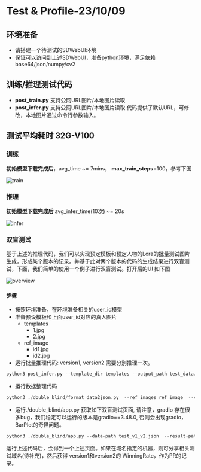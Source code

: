 # Test & Profile-23/10/09
## 环境准备
- 请搭建一个待测试的SDWebUI环境
- 保证可以访问到上述SDWebUI，准备python环境，满足依赖 base64/json/numpy/cv2

## 训练/推理测试代码
- **post_train.py** 支持公网URL图片/本地图片读取
- **post_infer.py** 支持公网URL图片/本地图片读取
代码提供了默认URL，可修改，本地图片通过命令行参数输入。


## 测试平均耗时 32G-V100
### 训练
**初始模型下载完成后**，avg_time ~= 7mins， **max_train_steps**=100，参考下图


![train](https://pai-vision-data-inner.oss-accelerate.aliyuncs.com/data/easyphoto/reademe/train.png)

### 推理
**初始模型下载完成后** avg_infer_time(10次) ~= 20s


![infer](https://pai-vision-data-inner.oss-accelerate.aliyuncs.com/data/easyphoto/reademe/infer.png)


### 双盲测试
基于上述的推理代码，我们可以实现预定模板和预定人物的Lora的批量测试图片生成，形成某个版本的记录。并基于此对两个版本的代码的生成结果进行双盲测试，下面，我们简单的使用一个例子进行双盲测试。打开后的UI 如下图

![overview](../images/double_blindui.jpg)

#### 步骤
- 按照环境准备，在环境准备相关的user_id模型
- 准备预设模板和上面user_id对应的真人图片
    - templates
        - 1.jpg
        - 2.jpg
    - ref_image
        - id1.jpg
        - id2.jpg
- 运行批量推理代码: version1, version2 需要分别推理一次。
```python
python3 post_infer.py --template_dir templates --output_path test_data/version1 --user_ids your_id
```
- 运行数据整理代码
```python
python3 ./double_blind/format_data2json.py  --ref_images ref_image  --version1_dir test_data/version1 --version2_dir test_data/version2 --output_json test_v1_v2.json
```
- 运行./double_blind/app.py 获取如下双盲测试页面, 请注意，gradio 存在很多bug，我们稳定可以运行的版本是gradio==3.48.0, 否则会出现gradio， BarPlot的奇怪问题。
```python
python3 ./double_blind/app.py --data-path test_v1_v2.json  --result-path ./result.jsonl
```
运行上述代码后，会得到一个上述页面。如果在域名指定的机器，则可分享相关测试域名(待补充)，然后获得 version1和version2的 WinningRate，作为PR的记录。
